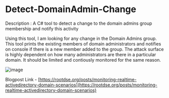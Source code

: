 # Detect-DomainAdmin-Change
Description : A C# tool to detect a change to the domain admins group membership and notify this activity

Using this tool, I am looking for any change in the Domain Admins group. 
This tool prints the existing members of domain administrators and notifies on console if there is a new member added to the group.
The attack surface is highly dependent on how many administrators are there in a particular domain. 
It should be limited and contiously monitored for the same reason. 


![image](https://user-images.githubusercontent.com/46210620/167267622-8e46deb1-1a8d-4cc5-bdb1-4d6bb4c164a5.png)

Blogpost Link - [https://rootdse.org/posts/monitoring-realtime-activedirectory-domain-scenarios](https://rootdse.org/posts/monitoring-realtime-activedirectory-domain-scenarios)
